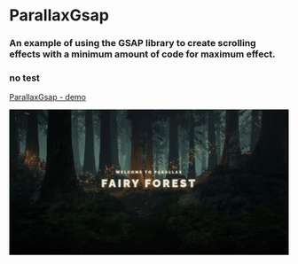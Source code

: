 ﻿# **ParallaxGsap**

### An example of using the **GSAP** library to create scrolling effects with a minimum amount of code for maximum effect.

### no test

[ParallaxGsap - demo](https://krokholevviktor.github.io/ParallaxGsap/) 

![Текст описания](docs/img/parallaxPreview.jpg)
